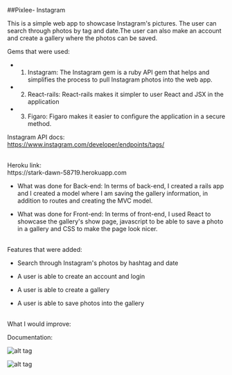 ##Pixlee- Instagram

 This is a  simple web app to showcase Instagram's pictures. The user can search through photos by tag and date.The user can also make an account and create a gallery where the photos can be saved.

 Gems that were used:

* 1) Instagram: The Instagram gem is a ruby API gem that helps and simplifies the process to pull Instagram photos into the web app.


* 2) React-rails: React-rails makes it simpler to user React and JSX in the application



* 3) Figaro: Figaro makes it easier to configure the application in a secure method.


Instagram API docs: <br>
https://www.instagram.com/developer/endpoints/tags/ <br>


  <br>
  Heroku link: <br>
https://stark-dawn-58719.herokuapp.com

  <br>

  * What was done for Back-end: In terms of back-end, I created a rails app and I created a model where I am saving the gallery information, in addition to routes and creating the MVC model.

  * What was done for Front-end: In terms of front-end, I used React to showcase the gallery's show page, javascript to be able to save a photo in a gallery and CSS to make the page look nicer.

   <br>Features that were added:

  * Search through Instagram's photos by hashtag and date

  * A user is able to create an account and login

  * A user is able to create a gallery

  * A user is able to save photos into the gallery


   <br>What I would improve:


   Documentation:

![alt tag](https://scontent-yyz1-1.xx.fbcdn.net/v/t1.0-9/15179043_10154754360753781_6324825421996386170_n.jpg?oh=24f075ae15474bccd234217257c370f3&oe=58BC4084)

![alt tag](https://scontent-yyz1-1.xx.fbcdn.net/v/t1.0-9/15181466_10154754360758781_1978492430456303562_n.jpg?oh=5ad6ac5c765408d2098b9f6618587abe&oe=58B9657C)
